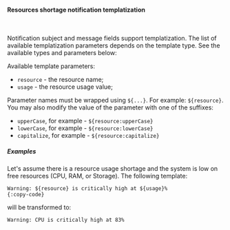 #### Resources shortage notification templatization

<div class="divider"></div>
<br/>

Notification subject and message fields support templatization.
The list of available templatization parameters depends on the template type.
See the available types and parameters below:

Available template parameters:

* `resource` - the resource name;
* `usage` - the resource usage value;

Parameter names must be wrapped using `${...}`. For example: `${resource}`.
You may also modify the value of the parameter with one of the suffixes:

* `upperCase`, for example - `${resource:upperCase}`
* `lowerCase`, for example - `${resource:lowerCase}`
* `capitalize`, for example - `${resource:capitalize}`

<div class="divider"></div>

##### Examples

Let's assume there is a resource usage shortage and the system is low on free resources (CPU, RAM, or Storage).
The following template:

```text
Warning: ${resource} is critically high at ${usage}%
{:copy-code}
```

will be transformed to:

```text
Warning: CPU is critically high at 83%
```

<br>
<br>
